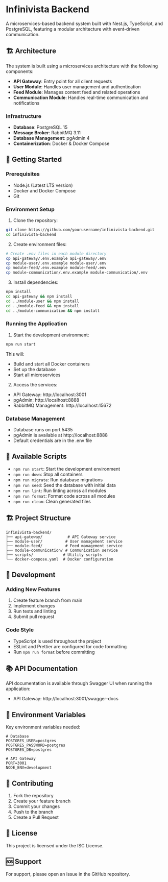 # Infinivista Backend

A microservices-based backend system built with Nest.js, TypeScript, and PostgreSQL, featuring a modular architecture with event-driven communication.

## 🏗 Architecture

The system is built using a microservices architecture with the following components:

- **API Gateway**: Entry point for all client requests
- **User Module**: Handles user management and authentication
- **Feed Module**: Manages content feed and related operations
- **Communication Module**: Handles real-time communication and notifications

### Infrastructure

- **Database**: PostgreSQL 15
- **Message Broker**: RabbitMQ 3.11
- **Database Management**: pgAdmin 4
- **Containerization**: Docker & Docker Compose

## 🚀 Getting Started

### Prerequisites

- Node.js (Latest LTS version)
- Docker and Docker Compose
- Git

### Environment Setup

1. Clone the repository:
```bash
git clone https://github.com/yourusername/infinivista-backend.git
cd infinivista-backend
```

2. Create environment files:
```bash
# Create .env files in each module directory
cp api-gateway/.env.example api-gateway/.env
cp module-user/.env.example module-user/.env
cp module-feed/.env.example module-feed/.env
cp module-communication/.env.example module-communication/.env
```

3. Install dependencies:
```bash
npm install
cd api-gateway && npm install
cd ../module-user && npm install
cd ../module-feed && npm install
cd ../module-communication && npm install
```

### Running the Application

1. Start the development environment:
```bash
npm run start
```

This will:
- Build and start all Docker containers
- Set up the database
- Start all microservices

2. Access the services:
- API Gateway: http://localhost:3001
- pgAdmin: http://localhost:8888
- RabbitMQ Management: http://localhost:15672

### Database Management

- Database runs on port 5435
- pgAdmin is available at http://localhost:8888
- Default credentials are in the .env file

## 📝 Available Scripts

- `npm run start`: Start the development environment
- `npm run down`: Stop all containers
- `npm run migrate`: Run database migrations
- `npm run seed`: Seed the database with initial data
- `npm run lint`: Run linting across all modules
- `npm run format`: Format code across all modules
- `npm run clean`: Clean generated files

## 🏗 Project Structure

```
infinivista-backend/
├── api-gateway/           # API Gateway service
├── module-user/          # User management service
├── module-feed/          # Feed management service
├── module-communication/ # Communication service
├── scripts/             # Utility scripts
└── docker-compose.yaml  # Docker configuration
```

## 🔧 Development

### Adding New Features

1. Create feature branch from main
2. Implement changes
3. Run tests and linting
4. Submit pull request

### Code Style

- TypeScript is used throughout the project
- ESLint and Prettier are configured for code formatting
- Run `npm run format` before committing

## 📚 API Documentation

API documentation is available through Swagger UI when running the application:
- API Gateway: http://localhost:3001/swagger-docs

## 🔐 Environment Variables

Key environment variables needed:

```env
# Database
POSTGRES_USER=postgres
POSTGRES_PASSWORD=postgres
POSTGRES_DB=postgres

# API Gateway
PORT=3001
NODE_ENV=development

```

## 🤝 Contributing

1. Fork the repository
2. Create your feature branch
3. Commit your changes
4. Push to the branch
5. Create a Pull Request

## 📄 License

This project is licensed under the ISC License.

## 🆘 Support

For support, please open an issue in the GitHub repository.
